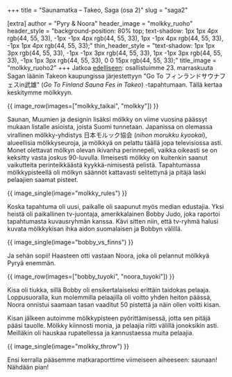 +++
title = "Saunamatka – Takeo, Saga (osa 2)"
slug = "saga2"

[extra]
author = "Pyry & Noora"
header_image = "molkky_ruoho"
header_style = "background-position: 80% top; text-shadow: 1px 1px 4px rgb(44, 55, 33), -1px -1px 4px rgb(44, 55, 33), 1px -1px 4px rgb(44, 55, 33), -1px 1px 4px rgb(44, 55, 33);"
thin_header_style = "text-shadow: 1px 1px 3px rgb(44, 55, 33), -1px -1px 3px rgb(44, 55, 33), 1px -1px 3px rgb(44, 55, 33), -1px 1px 3px rgb(44, 55, 33), 0 0 15px rgb(44, 55, 33);"
title_image = "molkky_ruoho2"
+++
Jatkoa [edelliseen](@/2020-12-01-saga1/index.fi.md): osallistuimme 23. marraskuuta Sagan läänin Takeon kaupungissa järjestettyyn "Go To フィンランドサウナフェスin武雄" (*Go To Finland Sauna Fes in Takeo*) -tapahtumaan. Tällä kertaa keskitymme mölkkyyn.
<!-- more -->

{{ image_row(images=["molkky_taikai", "molkky"]) }}

Saunan, Muumien ja designin lisäksi mölkky on viime vuosina päässyt mukaan listalle asioista, joista Suomi tunnetaan. Japanissa on olemassa virallinen mölkky-yhdistys 日本モルック協会 (*nihon morukku kyookai*), alueellisia mölkkyseuroja, ja mölkkyä on pelattu täällä jopa televisiossa asti. Monet olettavat mölkyn olevan ikivanha perinnepeli, vaikka oikeasti se on keksitty vasta joskus 90-luvulla. Ilmeisesti mölkky on kuitenkin saanut vaikutteita perinteikkäästä kyykkä-nimisestä pelistä. Tapahtumassa mölkkypisteellä oli mölkyn säännöt kattavasti selitettynä ja pitäjä laski pelaajien saamat pisteet. 

{{ image_single(image="molkky_rules") }}

Koska tapahtuma oli uusi, paikalle oli saapunut myös median edustajia. Yksi heistä oli paikallinen tv-juontaja, amerikkalainen Bobby Judo, joka raportoi tapahtumasta kuvausryhmän kanssa. Kävi sitten niin, että tv-ryhmä halusi kuvata mölkkykisan ihka aidon suomalaisen ja Bobbyn välillä.

{{ image_single(image="bobby_vs_finns") }}

Ja sehän sopii! Haasteen otti vastaan Noora, joka oli pelannut mölkkyä Pyryä enemmän.

{{ image_row(images=["bobby_tuyoki", "noora_tuyoki"]) }}

Kisa oli tiukka, sillä Bobby oli ensikertalaiseksi erittäin taidokas pelaaja. Loppusuoralla, kun molemmilla pelaajilla oli voitto yhden heiton päässä, Noora onnistui saamaan tasan vaaditut 50 pistettä ja näin ollen voitti kisan. 

Kisan jälkeen autoimme mölkkypisteen pyörittämisessä, jotta sen pitäjä pääsi tauolle. Mölkky kiinnosti monia, ja pelaajia riitti välillä jonoksikin asti. Meilläkin oli hauskaa rupatellessa ja kannustaessa muita pelaajia.

{{ image_single(image="molkky_throw") }}

Ensi kerralla pääsemme matkaraporttime viimeiseen aiheeseen: saunaan! Nähdään pian!
